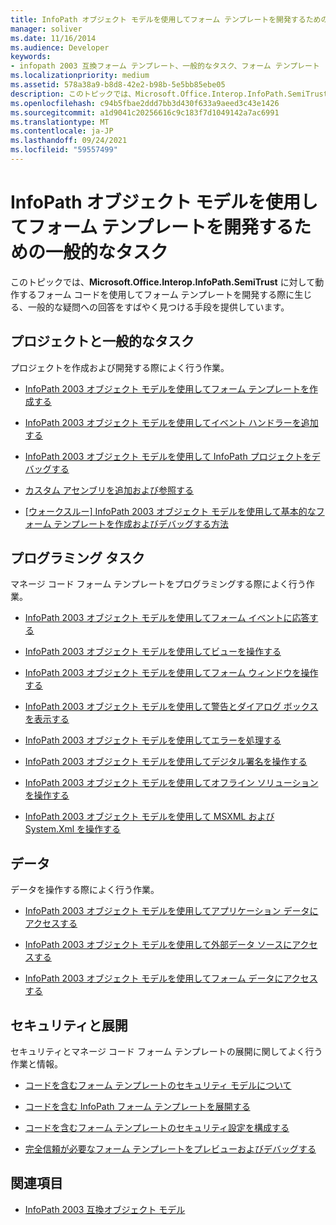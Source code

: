 ```yaml
---
title: InfoPath オブジェクト モデルを使用してフォーム テンプレートを開発するための一般的なタスク
manager: soliver
ms.date: 11/16/2014
ms.audience: Developer
keywords:
- infopath 2003 互換フォーム テンプレート、一般的なタスク、フォーム テンプレート [InfoPath 2007]、2003 互換を開発するための一般的なタスク
ms.localizationpriority: medium
ms.assetid: 578a38a9-b8d8-42e2-b98b-5e5bb85ebe05
description: このトピックでは、Microsoft.Office.Interop.InfoPath.SemiTrust に対して動作するフォーム コードを使用してフォーム テンプレートを開発する際に生じる、一般的な疑問への回答をすばやく見つける手段を提供しています。
ms.openlocfilehash: c94b5fbae2ddd7bb3d430f633a9aeed3c43e1426
ms.sourcegitcommit: a1d9041c20256616c9c183f7d1049142a7ac6991
ms.translationtype: MT
ms.contentlocale: ja-JP
ms.lasthandoff: 09/24/2021
ms.locfileid: "59557499"
---
```

# <a name="common-tasks-for-developing-form-templates-using-the-infopath-object-model"></a>InfoPath オブジェクト モデルを使用してフォーム テンプレートを開発するための一般的なタスク

このトピックでは、**Microsoft.Office.Interop.InfoPath.SemiTrust** に対して動作するフォーム コードを使用してフォーム テンプレートを開発する際に生じる、一般的な疑問への回答をすばやく見つける手段を提供しています。 
  
## <a name="projects-and-general-tasks"></a>プロジェクトと一般的なタスク

プロジェクトを作成および開発する際によく行う作業。
  
- [InfoPath 2003 オブジェクト モデルを使用してフォーム テンプレートを作成する](how-to-create-a-form-template-using-the-infopath-2003-object-model.md)
    
- [InfoPath 2003 オブジェクト モデルを使用してイベント ハンドラーを追加する](how-to-add-an-event-handler-using-the-infopath-2003-object-model.md)
    
- [InfoPath 2003 オブジェクト モデルを使用して InfoPath プロジェクトをデバッグする](how-to-debug-infopath-projects-using-the-infopath-2003-object-model.md)
    
- [カスタム アセンブリを追加および参照する](how-to-add-and-reference-custom-assemblies.md)
    
- [[ウォークスルー] InfoPath 2003 オブジェクト モデルを使用して基本的なフォーム テンプレートを作成およびデバッグする方法](walkthrough-create-and-debug-basic-form-template-using-infopath-object-model.md)
    
## <a name="programming-tasks"></a>プログラミング タスク

マネージ コード フォーム テンプレートをプログラミングする際によく行う作業。
  
- [InfoPath 2003 オブジェクト モデルを使用してフォーム イベントに応答する](how-to-respond-to-form-events-using-the-infopath-2003-object-model.md)
    
- [InfoPath 2003 オブジェクト モデルを使用してビューを操作する](how-to-work-with-views-using-the-infopath-2003-object-model.md)
    
- [InfoPath 2003 オブジェクト モデルを使用してフォーム ウィンドウを操作する](how-to-work-with-form-windows-using-the-infopath-2003-object-model.md)
    
- [InfoPath 2003 オブジェクト モデルを使用して警告とダイアログ ボックスを表示する](how-to-display-alerts-and-dialog-boxes-using-the-infopath-2003-object-model.md)
    
- [InfoPath 2003 オブジェクト モデルを使用してエラーを処理する](how-to-handle-errors-using-the-infopath-2003-object-model.md)
    
- [InfoPath 2003 オブジェクト モデルを使用してデジタル署名を操作する](how-to-work-with-digital-signatures-using-the-infopath-2003-object-model.md)
    
- [InfoPath 2003 オブジェクト モデルを使用してオフライン ソリューションを操作する](how-to-work-with-offline-solutions-using-the-infopath-2003-object-model.md)
    
- [InfoPath 2003 オブジェクト モデルを使用して MSXML および System.Xml を操作する](working-with-msxml-and-system-xml-using-the-infopath-2003-object-model.md)
    
## <a name="data"></a>データ

データを操作する際によく行う作業。
  
- [InfoPath 2003 オブジェクト モデルを使用してアプリケーション データにアクセスする](how-to-access-application-data-using-the-infopath-2003-object-model.md)
    
- [InfoPath 2003 オブジェクト モデルを使用して外部データ ソースにアクセスする](how-to-access-external-data-sources-using-the-infopath-2003-object-model.md)
    
- [InfoPath 2003 オブジェクト モデルを使用してフォーム データにアクセスする](how-to-access-form-data-using-the-infopath-2003-object-model.md)
    
## <a name="security-and-deployment"></a>セキュリティと展開

セキュリティとマネージ コード フォーム テンプレートの展開に関してよく行う作業と情報。
  
- [コードを含むフォーム テンプレートのセキュリティ モデルについて](about-the-security-model-for-form-templates-with-code.md)
    
- [コードを含む InfoPath フォーム テンプレートを展開する](how-to-deploy-infopath-form-templates-with-code.md)
    
- [コードを含むフォーム テンプレートのセキュリティ設定を構成する](how-to-configure-security-settings-for-form-templates-with-code.md)
    
- [完全信頼が必要なフォーム テンプレートをプレビューおよびデバッグする](how-to-preview-and-debug-form-templates-that-require-full-trust.md)
    
## <a name="see-also"></a>関連項目

- [InfoPath 2003 互換オブジェクト モデル](infopath-2003-compatible-object-models.md)

